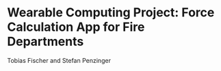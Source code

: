 # Wearable Computing Project: Force Calculation App for Fire Departments

Tobias Fischer and Stefan Penzinger